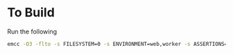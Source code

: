 # To Build
Run the following

```sh
emcc -O3 -flto -s FILESYSTEM=0 -s ENVIRONMENT=web,worker -s ASSERTIONS=0 src/qfm.c -o dist/index.html
```